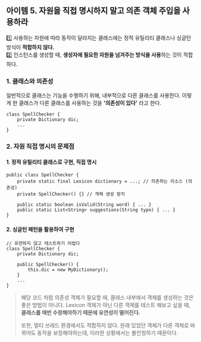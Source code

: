 ## 아이템 5. 자원을 직접 명시하지 말고 의존 객체 주입을 사용하라

1️⃣ 사용하는 자원에 따라 동작이 달라지는 클래스에는 정적 유틸리티 클래스나 싱글턴 방식이 **적합하지 않다.**    
2️⃣ 인스턴스를 생성할 때, **생성자에 필요한 자원을 넘겨주는 방식을 사용**하는 것이 적합하다.   


### 1. 클래스와 의존성
일반적으로 클래스는 기능을 수행하기 위해, 내부적으로 다른 클래스를 사용한다. 이렇게 한 클래스가 다른 클래스를 사용하는 것을 **'의존성이 있다'** 라고 한다.  

```
class SpellChecker {
    private Dictionary dic;
    ...
}
```

### 2. 자원 직접 명시의 문제점


#### 1. 정적 유틸리티 클래스로 구현, **직접 명시**
```
public class SpellChecker {
	private static final Lexicon dictionary = ...; // 의존하는 리소스 (의존성)
	private SpellChecker() {} // 객체 생성 방지 

	public static boolean isValid(String word) { ... } 
	public static List<String> suggestions(String typo) { ... } 
}

```

#### 2. 싱글턴 패턴을 활용하여 구현
```
// 유연하지 않고 테스트하기 어렵다
class SpellChecker {
    private Dictionary dic;
    
    public SpellChecker() {
        this.dic = new MyDictionary();
    }
    ...
}
```      

> 해당 코드 처럼 의존성 객체가 필요할 때, 클래스 내부에서 객체를 생성하는 것은 좋은 방법이 아니다. Lexicon 객체가 아닌 다른 객체를 테스트 해보고 싶을 때,
> **클래스를 매번 수정해야하기 때문에 유연성이 떨어진다.**
>
> 또한, 멀티 쓰레드 환경에서도 적합하지 않다.
> 원래 있었던 객체가 다른 객체로 바뀌어도 동작을 보장해야하는데, 이러한 상황에서는 불안정하기 때문이다. 



